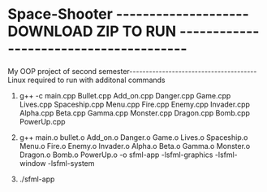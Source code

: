 # Space-Shooter -------------------- DOWNLOAD ZIP TO RUN ---------------------------------------
My OOP project of second semester---------------------------------------Linux required to run with additonal commands


1)    g++ -c main.cpp Bullet.cpp Add_on.cpp Danger.cpp Game.cpp Lives.cpp Spaceship.cpp Menu.cpp Fire.cpp Enemy.cpp Invader.cpp Alpha.cpp Beta.cpp Gamma.cpp Monster.cpp Dragon.cpp Bomb.cpp PowerUp.cpp

2)    g++ main.o bullet.o Add_on.o Danger.o Game.o Lives.o Spaceship.o Menu.o Fire.o  Enemy.o Invader.o Alpha.o Beta.o Gamma.o  Monster.o Dragon.o Bomb.o PowerUp.o -o sfml-app -lsfml-graphics -lsfml-window -lsfml-system

3)    ./sfml-app
